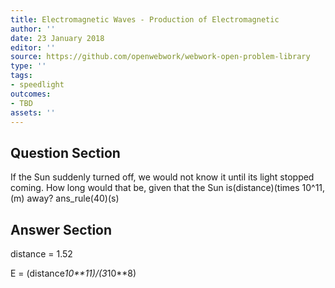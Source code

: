 ```yaml
---
title: Electromagnetic Waves - Production of Electromagnetic
author: ''
date: 23 January 2018
editor: ''
source: https://github.com/openwebwork/webwork-open-problem-library
type: ''
tags:
- speedlight
outcomes:
- TBD
assets: ''
---
```


## Question Section 

If the Sun suddenly turned off, we would not know it until its light stopped coming. How long would that be, given that the Sun is(distance)(times 10^11,(m) away?
ans_rule(40)(s)



## Answer Section

distance = 1.52

E = (distance*10**11)/(3*10**8)